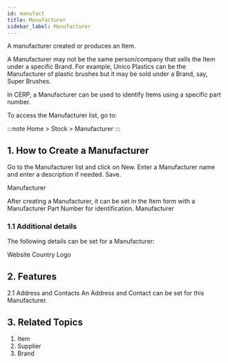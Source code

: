 ```yaml
---
id: manufact
title: Manufacturer
sidebar_label: Manufacturer
---
```


A manufacturer created or produces an Item.

A Manufacturer may not be the same person/company that sells the Item under a specific Brand. For example, Unico Plastics can be the Manufacturer of plastic brushes but it may be sold under a Brand, say, Super Brushes.

In CERP, a Manufacturer can be used to identify Items using a specific part number.

To access the Manufacturer list, go to:

:::note
Home > Stock > Manufacturer
:::

## 1. How to Create a Manufacturer

Go to the Manufacturer list and click on New.
Enter a Manufacturer name and enter a description if needed.
Save.

Manufacturer

After creating a Manufacturer, it can be set in the Item form with a Manufacturer Part Number for identification. Manufacturer

### 1.1 Additional details

The following details can be set for a Manufacturer:

Website
Country
Logo

## 2. Features

2.1 Address and Contacts
An Address and Contact can be set for this Manufacturer.

## 3. Related Topics

1. Item
1. Supplier
1. Brand
